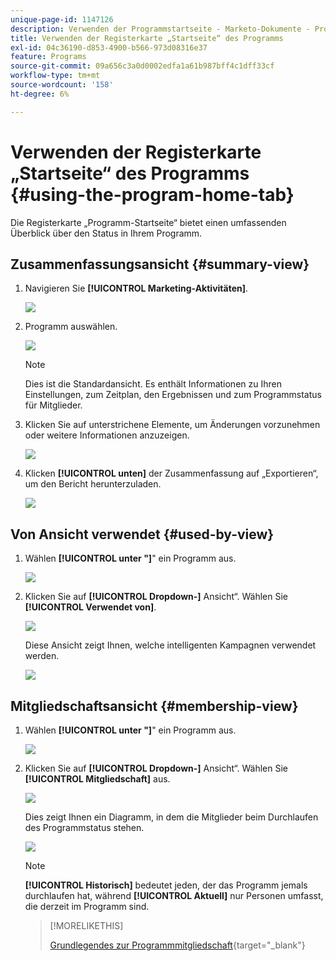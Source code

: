 ```yaml
---
unique-page-id: 1147126
description: Verwenden der Programmstartseite - Marketo-Dokumente - Produktdokumentation
title: Verwenden der Registerkarte „Startseite“ des Programms
exl-id: 04c36190-d853-4900-b566-973d08316e37
feature: Programs
source-git-commit: 09a656c3a0d0002edfa1a61b987bff4c1dff33cf
workflow-type: tm+mt
source-wordcount: '158'
ht-degree: 6%

---
```


# Verwenden der Registerkarte „Startseite“ des Programms {#using-the-program-home-tab}

Die Registerkarte „Programm-Startseite“ bietet einen umfassenden Überblick über den Status in Ihrem Programm.

## Zusammenfassungsansicht {#summary-view}

1. Navigieren Sie **[!UICONTROL Marketing-Aktivitäten]**.

   ![](assets/login-marketing-activities-1.png)

1. Programm auswählen.

   ![](assets/image2014-9-18-17-3a1-3a55.png)

   >[!NOTE]
   >
   >Dies ist die Standardansicht. Es enthält Informationen zu Ihren Einstellungen, zum Zeitplan, den Ergebnissen und zum Programmstatus für Mitglieder.

1. Klicken Sie auf unterstrichene Elemente, um Änderungen vorzunehmen oder weitere Informationen anzuzeigen.

   ![](assets/image2014-9-18-17-3a2-3a53.png)

1. Klicken **[!UICONTROL unten]** der Zusammenfassung auf „Exportieren“, um den Bericht herunterzuladen.

   ![](assets/image2014-9-18-17-3a3-3a47.png)

## Von Ansicht verwendet {#used-by-view}

1. Wählen **[!UICONTROL unter &quot;]**&quot; ein Programm aus.

   ![](assets/image2014-9-18-17-3a4-3a24.png)

1. Klicken Sie auf **[!UICONTROL Dropdown-]** Ansicht“. Wählen Sie **[!UICONTROL Verwendet von]**.

   ![](assets/image2014-9-18-17-3a5-3a2.png)

   Diese Ansicht zeigt Ihnen, welche intelligenten Kampagnen verwendet werden.

   ![](assets/image2014-9-18-17-3a6-3a4.png)

## Mitgliedschaftsansicht {#membership-view}

1. Wählen **[!UICONTROL unter &quot;]**&quot; ein Programm aus.

   ![](assets/image2014-9-18-17-3a7-3a25.png)

1. Klicken Sie auf **[!UICONTROL Dropdown-]** Ansicht“. Wählen Sie **[!UICONTROL Mitgliedschaft]** aus.

   ![](assets/image2014-9-18-17-3a7-3a49.png)

   Dies zeigt Ihnen ein Diagramm, in dem die Mitglieder beim Durchlaufen des Programmstatus stehen.

   ![](assets/image2014-9-18-17-3a8-3a1.png)

   >[!NOTE]
   >
   >**[!UICONTROL Historisch]** bedeutet jeden, der das Programm jemals durchlaufen hat, während **[!UICONTROL Aktuell]** nur Personen umfasst, die derzeit im Programm sind.

   >[!MORELIKETHIS]
   >
   >[Grundlegendes zur Programmmitgliedschaft](/help/marketo/product-docs/core-marketo-concepts/programs/creating-programs/understanding-program-membership.md){target="_blank"}
